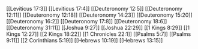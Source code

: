 [[Leviticus 17:3]]
[[Leviticus 17:4]]
[[Deuteronomy 12:5]]
[[Deuteronomy 12:11]]
[[Deuteronomy 12:18]]
[[Deuteronomy 14:23]]
[[Deuteronomy 15:20]]
[[Deuteronomy 16:2]]
[[Deuteronomy 17:8]]
[[Deuteronomy 18:6]]
[[Deuteronomy 31:11]]
[[Joshua 9:27]]
[[Joshua 22:29]]
[[1 Kings 8:29]]
[[1 Kings 12:27]]
[[2 Kings 18:22]]
[[1 Chronicles 22:1]]
[[Psalms 5:7]]
[[Psalms 9:11]]
[[2 Corinthians 5:19]]
[[Hebrews 10:19]]
[[Hebrews 13:15]]

